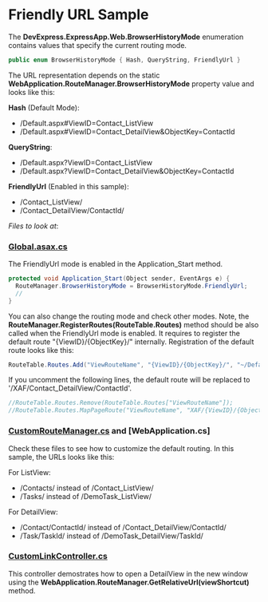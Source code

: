 ﻿# Friendly URL Sample

The **DevExpress.ExpressApp.Web.BrowserHistoryMode** enumeration contains values that specify the current routing mode.
```csharp
public enum BrowserHistoryMode { Hash, QueryString, FriendlyUrl }
```
The URL representation depends on the static **WebApplication.RouteManager.BrowserHistoryMode** property value and looks like this:

**Hash** (Default Mode):
* /Default.aspx#ViewID=Contact_ListView
* /Default.aspx#ViewID=Contact_DetailView&ObjectKey=ContactId

**QueryString**:
* /Default.aspx?ViewID=Contact_ListView
* /Default.aspx?ViewID=Contact_DetailView&ObjectKey=ContactId

**FriendlyUrl** (Enabled in this sample):
* /Contact_ListView/
* /Contact_DetailView/ContactId/

*Files to look at*:
### [Global.asax.cs](./FriendlyUrlSample.Web/Global.asax.cs)

The FriendlyUrl mode is enabled in the Application_Start method. 
```csharp
protected void Application_Start(Object sender, EventArgs e) {
  RouteManager.BrowserHistoryMode = BrowserHistoryMode.FriendlyUrl;
  //
}
```
You can also change the routing mode and check other modes. Note, the **RouteManager.RegisterRoutes(RouteTable.Routes)** method should be also called when the FriendlyUrl mode is enabled. It requires to register the default route "{ViewID}/{ObjectKey}/" internally. Registration of the default route looks like this:
```csharp
RouteTable.Routes.Add("ViewRouteName", "{ViewID}/{ObjectKey}/", "~/Default.aspx", false, new RouteValueDictionary() { { ViewShortcut.ObjectKeyParamName, string.Empty } });
```
If you uncomment the following lines, the default route will be replaced to '/XAF/Contact_DetailView/ContactId'.
```csharp
//RouteTable.Routes.Remove(RouteTable.Routes["ViewRouteName"]);
//RouteTable.Routes.MapPageRoute("ViewRouteName", "XAF/{ViewID}/{ObjectKey}/", "~/Default.aspx", false, new RouteValueDictionary() { { ViewShortcut.ObjectKeyParamName, string.Empty } });
```


### [CustomRouteManager.cs](./FriendlyUrlSample.Web/CustomRouteManager.cs) and [WebApplication.cs]
Check these files to see how to customize the default routing. In this sample, the URLs looks like this:

For ListView:  
*  /Contacts/ instead of /Contact_ListView/
*  /Tasks/  instead of /DemoTask_ListView/
               
For DetailView:
*  /Contact/ContactId/ instead of /Contact_DetailView/ContactId/
*  /Task/TaskId/ instead of /DemoTask_DetailView/TaskId/
 
### [CustomLinkController.cs](./FriendlyUrlSample.Module.Web/Controllers/CustomLinkController.cs)
This controller demostrates how to open a DetailView in the new window using the **WebApplication.RouteManager.GetRelativeUrl(viewShortcut)** method.
